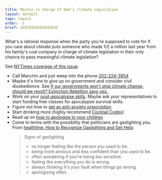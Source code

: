 ```yaml
---
title: Machin in charge of Dem's climate legislation
layout: default
tags: topics
order: -1
brief: 😢😢😢😢😢😢😢😢😢😢
---
```


What's a rational response when the party you're supposed to vote for
if you care about climate puts someone who made 1/2 a million last
year from his family's coal company in charge of climate legislation
in their only chance to pass meaningful climate legislation?

See [NYTimes coverage of this issue][].

- Call Manchin and just weep into the phone [202-224-3954][]
- Maybe it's time to give up on government and consider civil
  disobedience.  See [If our governments won’t stop climate change,
  should we revolt? Extinction Rebellion says yes.][].
- Work on your [post-apocalypse skills][].  Maybe ask your
  representatives to start funding free classes for apocalypse
  survival skills.
- Figure out how to [get an anti-anxiety prescription][]
- Start drinking more (highly recommend [Cocktail Codex][])
- Read up on [how to apologize to your children][]
- Come to terms with the possibility that politicians are gaslighting
  you.  From [healthline: How to Recognize Gaslighting and Get Help][]:
    > Signs of gaslighting
    > - no longer feeling like the person you used to be.
    > - being more anxious and less confident than you used to be.
    > - often wondering if you're being too sensitive.
    > - feeling like everything you do is wrong.
    > - always thinking it's your fault when things go wrong.
    > - apologizing often.

[202-224-3954]: tel:+1202-224-3954
[NYTimes coverage of this issue]: https://www.nytimes.com/2021/09/19/climate/manchin-climate-biden.html
[If our governments won’t stop climate change, should we revolt? Extinction Rebellion says yes.]: https://www.vox.com/future-perfect/2019/12/20/21028407/extinction-rebellion-climate-change-nonviolent-civil-disobedience
[post-apocalypse skills]: https://medium.com/@gypsybandito/10-skills-youll-need-to-survive-the-apocalypse-b1e274d58a12
[get an anti-anxiety prescription]: https://www.google.com/search?q=how+to+get+a+prescription+for+anti+anxiety+medication
[Cocktail Codex]: https://www.deathandcompanymarket.com/products/cocktail-codex
[how to apologize to your children]: https://www.google.com/search?q=how+to+apologize+to+your+children
[healthline: How to Recognize Gaslighting and Get Help]: https://www.healthline.com/health/gaslighting
